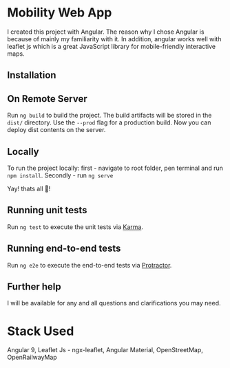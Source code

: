 # Mobility Web App

I created this project with Angular. The reason why I chose Angular is because of mainly my familiarity with it. In addition, angular works well with leaflet js which is a great JavaScript library for mobile-friendly interactive maps.

## Installation


## On Remote Server

Run `ng build` to build the project. The build artifacts will be stored in the `dist/` directory. Use the `--prod` flag for a production build.
Now you can deploy dist contents on the server.

## Locally

To run the project locally:
first - navigate to root folder, pen terminal and run `npm install`.
Secondly - run `ng serve`

Yay! thats all 🚀!

## Running unit tests

Run `ng test` to execute the unit tests via [Karma](https://karma-runner.github.io).

## Running end-to-end tests

Run `ng e2e` to execute the end-to-end tests via [Protractor](http://www.protractortest.org/).

## Further help

I will be available for any and all questions and clarifications you may need.

# Stack Used 

Angular 9, Leaflet Js - ngx-leaflet, Angular Material, OpenStreetMap, OpenRailwayMap
